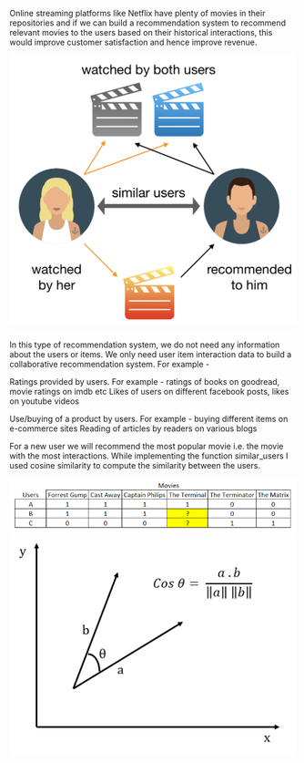 

Online streaming platforms like Netflix have plenty of movies in their repositories and if we can build a recommendation system to recommend relevant movies to the users based on their historical interactions, this would improve customer satisfaction and hence improve revenue.

![Alt text](images_github/CF.png?raw=true "Title")

In this type of recommendation system, we do not need any information about the users or items. We only need user item interaction data to build a collaborative recommendation system. For example -

Ratings provided by users. For example - ratings of books on goodread, movie ratings on imdb etc
Likes of users on different facebook posts, likes on youtube videos

Use/buying of a product by users. For example - buying different items on e-commerce sites
Reading of articles by readers on various blogs

For a new user we will recommend the most popular movie i.e. the movie with the most interactions. 
While implementing the function similar_users I used cosine similarity to compute the similarity between the users.

![Alt text](images_github/collaborative_filtering.PNG?raw=true "Title")
![Alt text](images_github/cosine.PNG?raw=true "Title")